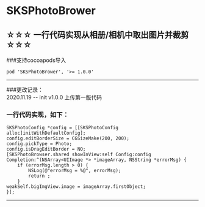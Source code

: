 # SKSPhotoBrower
## ☆☆☆ 一行代码实现从相册/相机中取出图片并裁剪 ☆☆☆

###支持cocoapods导入

    pod 'SKSPhotoBrower', '>= 1.0.0'

---------------------------------------------------------------------------------------------------------------

###更改记录：  
2020.11.19 -- init v1.0.0   上传第一版代码    

### 一行代码实现，如下：


    SKSPhotoConfig *config = [[SKSPhotoConfig alloc]initWithDefaultConfig];
    config.editBorderSize = CGSizeMake(200, 200);
    config.pickType = Photo;
    config.isDragEditBorder = NO;
    [SKSPhotoBrowser.shared showInView:self Config:config Completion:^(NSArray<UIImage *> *imageArray, NSString *errorMsg) {
        if (errorMsg.length > 0) {
            NSLog(@"errorMsg = %@", errorMsg);
            return ;
        }
    weakSelf.bigImgView.image = imageArray.firstObject;
    }];

---------------------------------------------------------------------------------------------------------------
